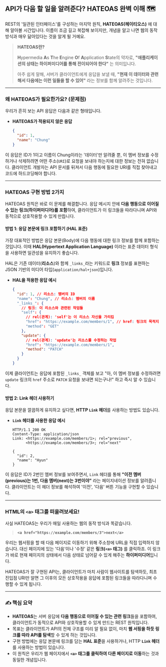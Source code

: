 ## API가 다음 할 일을 알려준다? HATEOAS 완벽 이해 🗺️

REST의 '일관된 인터페이스'를 구성하는 마지막 원칙, **HATEOAS(헤이티오스)** 에 대해 알아볼 시간입니다. 이름이 조금 길고 복잡해 보이지만, 개념을 알고 나면 웹의 동작 방식과 매우 닮아있다는 것을 알게 될 거예요.

> **HATEOAS란?**
>
> **H**ypermedia **A**s **T**he **E**ngine **O**f **A**pplication **S**tate의 약자로, **"애플리케이션의 상태는 하이퍼미디어를 통해 전이되어야 한다"** 는 의미입니다.
>
> 아주 쉽게 말해, 서버가 클라이언트에게 응답을 보낼 때, **"현재 이 데이터와 관련해서 다음에는 이런 일들을 할 수 있어"** 라는 정보를 함께 알려주는 것입니다.

---

### 왜 HATEOAS가 필요한가요? (문제점)

우리가 흔히 보는 API 응답은 다음과 같은 형태입니다.

- **HATEOAS가 적용되지 않은 응답**

  ```json
  {
    "id": 1,
    "name": "Chung"
  }
  ```

이 응답은 ID가 1이고 이름이 Chung이라는 '데이터'만 알려줄 뿐, 이 멤버 정보를 수정하거나 삭제하려면 어떤 주소(`URI`)로 요청을 보내야 하는지에 대한 정보는 전혀 없습니다. 클라이언트 개발자는 API 문서를 뒤져서 다음 행동에 필요한 URI를 직접 찾아내고 코드에 하드코딩해야 합니다.

---

### HATEOAS 구현 방법 2가지

HATEOAS 원칙은 바로 이 문제를 해결합니다. 응답 메시지 안에 **다음 행동으로 이어질 수 있는 링크(하이퍼미디어)를 포함**하여, 클라이언트가 이 링크들을 따라다니며 API와 동적으로 상호작용할 수 있게 만듭니다.

#### 방법 1: 응답 본문에 링크 포함하기 (HAL 표준)

가장 대표적인 방법은 응답 본문(Body)에 다음 행동에 대한 링크 정보를 함께 포함하는 것입니다. 이때 **HAL(Hypertext Application Language)** 이라는 표준 데이터 형식을 사용하면 일관성을 유지하기 좋습니다.

HAL은 기존 데이터(**리소스**)와 함께 `_links_`라는 키워드로 **링크** 정보를 표현하는 JSON 기반의 미디어 타입(`application/hal+json`)입니다.

- **HAL을 적용한 응답 예시**

  ```json
  {
    "id": 1, // 리소스: 멤버의 ID
    "name": "Chung", // 리소스: 멤버의 이름
    "_links_": {
      // 링크: 이 리소스와 관련된 작업들
      "self": {
        // rel(관계): 'self'는 이 리소스 자신을 가리킴
        "href": "https://example.com/members/1", // href: 링크의 목적지 주소
        "method": "GET"
      },
      "update": {
        // rel(관계): 'update'는 리소스를 수정하는 작업
        "href": "https://example.com/members/1",
        "method": "PATCH"
      }
    }
  }
  ```

이제 클라이언트는 응답에 포함된 `_links_` 객체를 보고 "아, 이 멤버 정보를 수정하려면 `update` 링크의 `href` 주소로 `PATCH` 요청을 보내면 되는구나\!" 하고 즉시 알 수 있습니다.

#### 방법 2: Link 헤더 사용하기

응답 본문을 깔끔하게 유지하고 싶다면, **HTTP `Link` 헤더**를 사용하는 방법도 있습니다.

- **`Link` 헤더를 사용한 응답 예시**

  ```http
  HTTP/1.1 200 OK
  Content-Type: application/json
  Link: <https://example.com/members/1>; rel="previous",
        <https://example.com/members/3>; rel="next"

  {
    "id": 2,
    "name": "Hyun"
  }
  ```

이 응답은 ID가 2번인 멤버 정보를 보여주면서, `Link` 헤더를 통해 **"이전 멤버(previous)는 1번, 다음 멤버(next)는 3번이야"** 라는 페이지네이션 정보를 알려줍니다. 클라이언트는 이 헤더 정보를 해석하여 '이전', '다음' 버튼 기능을 구현할 수 있습니다.

---

### HTML의 `<a>` 태그를 떠올려보세요\!

사실 HATEOAS는 우리가 매일 사용하는 웹의 동작 방식과 똑같습니다.

> **`<a href="https://example.com/members/3">next</a>`**

우리는 웹서핑을 할 때 다음 페이지로 이동하기 위해 주소창에 URL을 직접 입력하지 않습니다. 대신 페이지에 있는 '다음'이나 '수정' 같은 **링크(`<a>` 태그)** 를 클릭하죠. 이 링크가 바로 현재 페이지의 상태에서 다음 상태로 넘어갈 수 있게 해주는 **하이퍼미디어**입니다.

HATEOAS가 잘 구현된 API는, 클라이언트가 마치 사람이 웹사이트를 탐색하듯, 최초 진입점 URI만 알면 그 이후의 모든 상호작용을 응답에 포함된 링크들을 따라다니며 수행할 수 있게 됩니다.

---

### ✍️ 핵심 요약

- **HATEOAS**는 서버 응답에 **다음 행동으로 이어질 수 있는 관련 링크**들을 포함하여, 클라이언트가 동적으로 API와 상호작용할 수 있게 만드는 REST 원칙입니다.
- 목표는 클라이언트가 API의 전체 구조를 미리 알 필요 없이, 마치 **웹 서핑을 하듯 링크를 따라 API를 탐색**할 수 있게 하는 것입니다.
- 구현 방법에는 응답 본문에 링크를 담는 **HAL 표준**을 사용하거나, HTTP **`Link` 헤더**를 사용하는 방법이 있습니다.
- 이 원칙은 우리가 웹 페이지에서 **`<a>` 태그를 클릭하여 다른 페이지로 이동**하는 것과 동일한 개념입니다.
